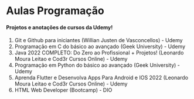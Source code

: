 # Aulas Programação

#### Projetos e anotações de cursos da Udemy!

1. Git e Github para iniciantes (Willian Justen de Vasconcellos) - Udemy
2. Programação em C do básico ao avançado (Geek University) - Udemy
3. Java 2022 COMPLETO: Do Zero ao Profissional + Projetos! (Leonardo Moura Leitao e Cod3r Cursos Online) - Udemy
4. Programação em Python do básico ao avançado (Geek University) - Udemy
5. Aprenda Flutter e Desenvolva Apps Para Android e IOS 2022 (Leonardo Moura Leitao e Cod3r Cursos Online) - Udemy
6. HTML Web Developer (Bootcamp) - DIO
